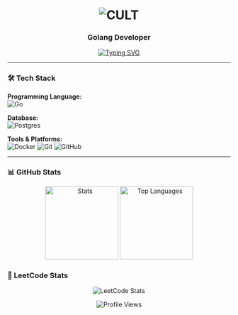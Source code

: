 <h1 align="center">
  <img src="https://readme-typing-svg.demolab.com?font=JetBrains+Mono&weight=800&size=52&duration=2000&pause=1000&color=FFFFFF&center=true&vCenter=true&width=180&height=70&lines=CULT" alt="CULT" />
</h1>

<h3 align="center">Golang Developer</h3>

<p align="center">
  <a href="https://git.io/typing-svg">
    <img src="https://readme-typing-svg.demolab.com?font=Fira+Code&pause=1000&color=A9A9A9&center=true&vCenter=true&width=435&lines=Writing+clean+and+efficient+code;Building+reliable+backend+systems;Always+learning+new+things" alt="Typing SVG" />
  </a>
</p>

---

### 🛠️ Tech Stack

**Programming Language:**  
![Go](https://img.shields.io/badge/Go-00ADD8?style=flat-square&logo=go&logoColor=white)

**Database:**  
![Postgres](https://img.shields.io/badge/PostgreSQL-4169E1?style=flat-square&logo=postgresql&logoColor=white)

**Tools & Platforms:**  
![Docker](https://img.shields.io/badge/Docker-2496ED?style=flat-square&logo=docker&logoColor=white)
![Git](https://img.shields.io/badge/Git-F05032?style=flat-square&logo=git&logoColor=white)
![GitHub](https://img.shields.io/badge/GitHub-181717?style=flat-square&logo=github&logoColor=white)

---

### 📊 GitHub Stats

<p align="center">
  <img src="https://github-readme-stats.vercel.app/api?username=markbelaev&show_icons=true&theme=dark&hide_border=true&bg_color=000000&title_color=FFFFFF&icon_color=FFFFFF&text_color=FFFFFF" alt="Stats" height="165"/>
  <img src="https://github-readme-stats.vercel.app/api/top-langs/?username=markbelaev&layout=compact&theme=dark&hide_border=true&bg_color=000000&title_color=FFFFFF&text_color=FFFFFF&langs_count=6" alt="Top Languages" height="165"/>
</p>

### 🧠 LeetCode Stats

<p align="center">
  <img src="https://leetcard.jacoblin.cool/markbelaev?theme=dark&font=JetBrains+Mono&ext=contest" alt="LeetCode Stats" />
</p>

<p align="center">
  <img src="https://komarev.com/ghpvc/?username=markbelaev&style=flat-square&color=lightgrey" alt="Profile Views"/>
</p>
